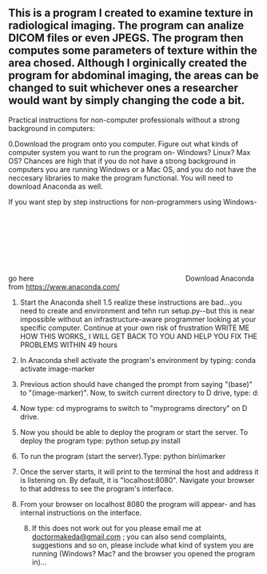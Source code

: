 This is a program I created to examine texture in radiological imaging. 
The program can analize DICOM files or even JPEGS. 
The program then computes some parameters of texture within the area chosed.
Although I orginically created the program for abdominal imaging, the areas can be changed to suit whichever ones a researcher would want by simply changing the code a bit. 
-
Practical instructions for non-computer professionals without a strong background in computers:

0.Download the program onto you computer. 
Figure out what kinds of computer system you want to run the program on- Windows? Linux? Max OS?
Chances are high that if you do not have a strong background in computers you are running Windows or a Mac OS, and you do not have the neccesary libraries to make the program functional. You will need to download Anaconda as well. 

If you want step by step instructions for non-programmers using Windows- go here![howto](howto/howto.org)
Download Anaconda from https://www.anaconda.com/

1. Start the Anaconda shell
1.5 realize these instructions are bad...you need to create and environment and tehn run setup.py--but this is near impossible without an infrastructure-aware programmer looking at your specific computer. Continue at your own risk of frustration
WRITE ME HOW THIS WORKS_ I WILL GET BACK TO YOU AND HELP YOU FIX THE PROBLEMS WITHIN 49 hours
2. In Anaconda shell activate the program's environment by typing:
   conda activate image-marker
3. Previous action should have changed the prompt from saying "(base)"
to "(image-marker)".  Now, to switch current directory to D drive, type:
   d:
   
4. Now type:
   cd myprograms
   to switch to "myprograms directory" on D drive.
5. Now you should be able to deploy the program or start the server. To deploy the program type:
   python setup.py install
6. To run the program (start the server).Type:
     python bin\imarker
6. Once the server starts, it will print to the terminal the host and
address it is listening on.
   By default, it is "localhost:8080".  Navigate your browser to that
address to see the
   program's interface.
7. From your browser on localhost 8080 the program will appear- and has internal instructions on the interface.   
   
   8. If this does not work out for you please email me at doctormakeda@gmail.com ; you can also send complaints, suggestions and so on, please include what kind of system you are running (Windows? Mac? and the browser you opened the program in)...
